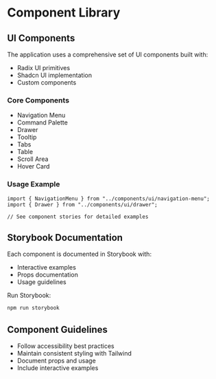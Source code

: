 # Component Library

## UI Components

The application uses a comprehensive set of UI components built with:
- Radix UI primitives
- Shadcn UI implementation
- Custom components

### Core Components

- Navigation Menu
- Command Palette
- Drawer
- Tooltip
- Tabs
- Table
- Scroll Area
- Hover Card

### Usage Example

```tsx
import { NavigationMenu } from "../components/ui/navigation-menu";
import { Drawer } from "../components/ui/drawer";

// See component stories for detailed examples
```

## Storybook Documentation

Each component is documented in Storybook with:
- Interactive examples
- Props documentation
- Usage guidelines

Run Storybook:
```bash
npm run storybook
```

## Component Guidelines

- Follow accessibility best practices
- Maintain consistent styling with Tailwind
- Document props and usage
- Include interactive examples